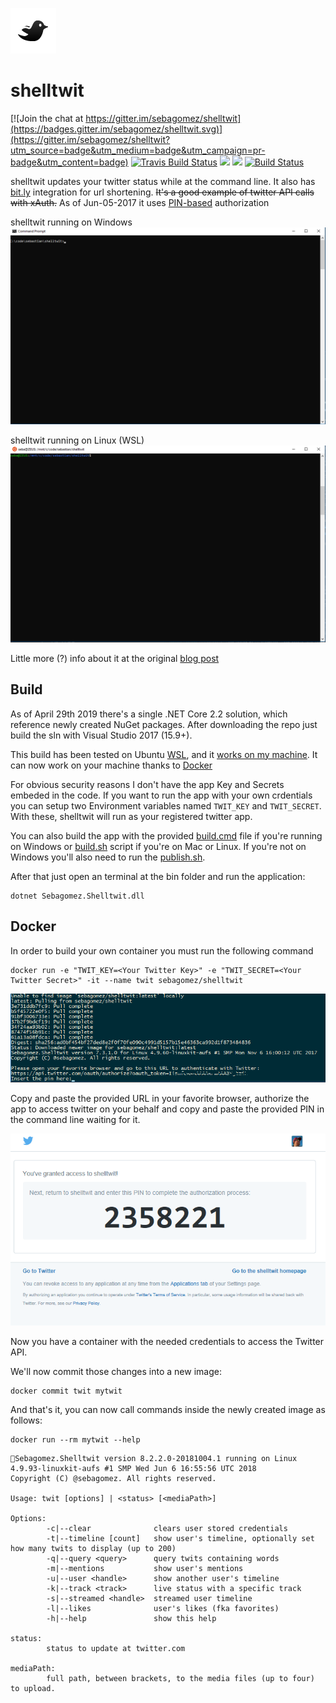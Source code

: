 ![](res/shelltwit.png?raw=true)

# shelltwit

[![Join the chat at https://gitter.im/sebagomez/shelltwit](https://badges.gitter.im/sebagomez/shelltwit.svg)](https://gitter.im/sebagomez/shelltwit?utm_source=badge&utm_medium=badge&utm_campaign=pr-badge&utm_content=badge)
[![Travis Build Status](https://travis-ci.org/sebagomez/shelltwit.svg?branch=master)](https://travis-ci.org/sebagomez/shelltwit)
[![](https://images.microbadger.com/badges/image/sebagomez/shelltwit.svg)](https://microbadger.com/images/sebagomez/shelltwit)
[![](https://images.microbadger.com/badges/version/sebagomez/shelltwit.svg)](https://microbadger.com/images/sebagomez/shelltwit)
[![Build Status](https://sebagomez.visualstudio.com/shelltwit/_apis/build/status/sebagomez.shelltwit)](https://sebagomez.visualstudio.com/shelltwit/_build/latest?definitionId=4)

shelltwit updates your twitter status while at the command line. It also has [bit.ly](http://bit.ly) integration for url shortening.
~~It's a good example of twitter API calls with xAuth.~~ As of Jun-05-2017 it uses [PIN-based](https://dev.twitter.com/oauth/pin-based) authorization

shelltwit running on Windows
![](res/Windows.gif?raw=true)

shelltwit running on Linux (WSL)
![](res/Ubuntu.gif?raw=true)


Little more (?) info about it at the original [blog post](http://sgomez.blogspot.com/2010/06/introducing-shelltwit.html)

## Build

As of April 29th 2019 there's a single .NET Core 2.2 solution, which reference newly created NuGet packages.
After downloading the repo just build the sln with Visual Studio 2017 (15.9+).

This build has been tested on Ubuntu [WSL](https://en.wikipedia.org/wiki/Windows_Subsystem_for_Linux), and it [works on my machine](https://blog.codinghorror.com/the-works-on-my-machine-certification-program/). It can now work on your machine thanks to [Docker](https://docker.com)  

For obvious security reasons I don't have the app Key and Secrets embeded in the code. If you want to run the app with your own crdentials you can setup two Environment variables named `TWIT_KEY` and `TWIT_SECRET`. With these, shelltwit will run as your registered twitter app. 

You can also build the app with the provided [build.cmd](./build.cmd) file if you're running on Windows or [build.sh](./build.sh) script if you're on Mac or Linux. If you're not on Windows you'll also need to run the [publish.sh](./publish.sh).

After that just open an terminal at the bin folder and run the application:  
```dotnet
dotnet Sebagomez.Shelltwit.dll
```

## Docker

In order to build your own container you must run the following command

``` docker
docker run -e "TWIT_KEY=<Your Twitter Key>" -e "TWIT_SECRET=<Your Twitter Secret>" -it --name twit sebagomez/shelltwit 
```

![](res/PINAuthorization.png?raw=true)

Copy and paste the provided URL in your favorite browser, authorize the app to access twitter on your behalf and copy and paste the provided PIN in the command line waiting for it.

![](res/TwitterPIN.png?raw=true)

Now you have a container with the needed credentials to access the Twitter API.

We'll now commit those changes into a new image:

``` docker
docker commit twit mytwit
```

And that's it, you can now call commands inside the newly created image as follows:

``` docker
docker run --rm mytwit --help
```

```
🐤Sebagomez.Shelltwit version 8.2.2.0-20181004.1 running on Linux 4.9.93-linuxkit-aufs #1 SMP Wed Jun 6 16:55:56 UTC 2018
Copyright (C) @sebagomez. All rights reserved.

Usage: twit [options] | <status> [<mediaPath>]

Options:
        -c|--clear              clears user stored credentials
        -t|--timeline [count]   show user's timeline, optionally set how many twits to display (up to 200)
        -q|--query <query>      query twits containing words
        -m|--mentions           show user's mentions
        -u|--user <handle>      show another user's timeline
        -k|--track <track>      live status with a specific track
        -s|--streamed <handle>  streamed user timeline
        -l|--likes              user's likes (fka favorites)
        -h|--help               show this help

status:
        status to update at twitter.com

mediaPath:
        full path, between brackets, to the media files (up to four) to upload.
```
